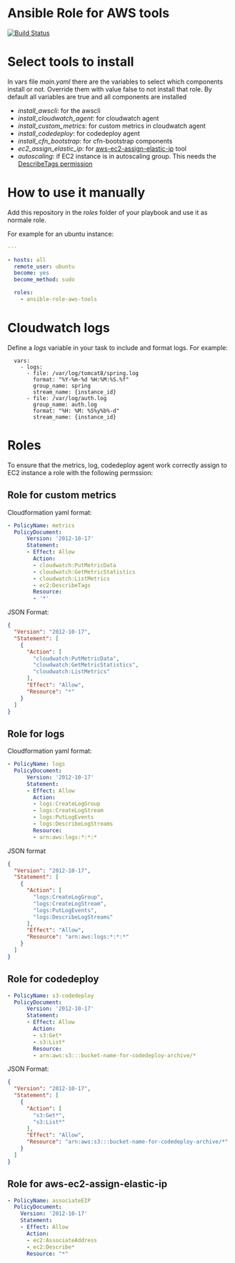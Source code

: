 # Ansible Role for AWS tools

[![Build Status](https://travis-ci.org/ddepaoli3/ansible-role-aws-tools.svg?branch=master)](https://travis-ci.org/ddepaoli3/ansible-role-aws-tools)

# Select tools to install
In vars file _main.yaml_ there are the variables to select which components install or not.
Override them with value false to not install that role. By default all variables are true and all components are installed
* _install\_awscli_: for the awscli
* _install\_cloudwatch\_agent_: for cloudwatch agent
* _install\_custom_metrics_: for custom metrics in cloudwatch agent
* _install\_codedeploy_: for codedeploy agent
* _install\_cfn_bootstrap_: for cfn-bootstrap components
* _ec2\_assign\_elastic\_ip_: for [aws-ec2-assign-elastic-ip](https://github.com/skymill/aws-ec2-assign-elastic-ip) tool
* _autoscaling_: if EC2 instance is in autoscaling group. This needs the [DescribeTags permission](https://docs.aws.amazon.com/AWSEC2/latest/APIReference/API_DescribeTags.html)

# How to use it manually
Add this repository in the _roles_ folder of your playbook and use it as normale role.

For example for an ubuntu instance:
```yaml
---

- hosts: all
  remote_user: ubuntu
  become: yes
  become_method: sudo

  roles:
    - ansible-role-aws-tools
```

# Cloudwatch logs
Define a _logs_ variable in your task to include and format logs. For example:

```
  vars:
    - logs:
      - file: /var/log/tomcat8/spring.log
        format: "%Y-%m-%d %H:%M:%S.%f"
        group_name: spring
        stream_name: {instance_id}
      - file: /var/log/auth.log
        group_name: auth.log
        format: "%H: %M: %S%y%b%-d"
        stream_name: {instance_id}
```

# Roles
To ensure that the metrics, log, codedeploy agent work correctly assign to EC2 instance a role with the following permssion:

## Role for custom metrics
Cloudformation yaml format:

```yaml
- PolicyName: metrics
  PolicyDocument:
      Version: '2012-10-17'
      Statement:
      - Effect: Allow
        Action:
        - cloudwatch:PutMetricData
        - cloudwatch:GetMetricStatistics
        - cloudwatch:ListMetrics
        - ec2:DescribeTags
        Resource:
        - '*'
```

JSON Format:

```json
{
  "Version": "2012-10-17",
  "Statement": [
    {
      "Action": [
        "cloudwatch:PutMetricData",
        "cloudwatch:GetMetricStatistics",
        "cloudwatch:ListMetrics"
      ],
      "Effect": "Allow",
      "Resource": "*"
    }
  ]
}
```

## Role for logs
Cloudformation yaml format:

```yaml
- PolicyName: logs
  PolicyDocument:
      Version: '2012-10-17'
      Statement:
      - Effect: Allow
        Action:
        - logs:CreateLogGroup
        - logs:CreateLogStream
        - logs:PutLogEvents
        - logs:DescribeLogStreams
        Resource:
        - arn:aws:logs:*:*:*
```

JSON format

```json
{
  "Version": "2012-10-17",
  "Statement": [
    {
      "Action": [
        "logs:CreateLogGroup",
        "logs:CreateLogStream",
        "logs:PutLogEvents",
        "logs:DescribeLogStreams"
      ],
      "Effect": "Allow",
      "Resource": "arn:aws:logs:*:*:*"
    }
  ]
}
```

## Role for codedeploy
```yaml
- PolicyName: s3-codedeploy
  PolicyDocument:
      Version: '2012-10-17'
      Statement:
      - Effect: Allow
        Action:
        - s3:Get*
        - s3:List*
        Resource:
        - arn:aws:s3:::bucket-name-for-codedeploy-archive/*
```

JSON Format:

```json
{
  "Version": "2012-10-17",
  "Statement": [
    {
      "Action": [
        "s3:Get*",
        "s3:List*"
      ],
      "Effect": "Allow",
      "Resource": "arn:aws:s3:::bucket-name-for-codedeploy-archive/*"
    }
  ]
}
```

## Role for aws-ec2-assign-elastic-ip
```yaml
- PolicyName: associateEIP
  PolicyDocument:
    Version: '2012-10-17'
    Statement:
    - Effect: Allow
      Action:
      - ec2:AssociateAddress
      - ec2:Describe*
      Resource: "*"
```

